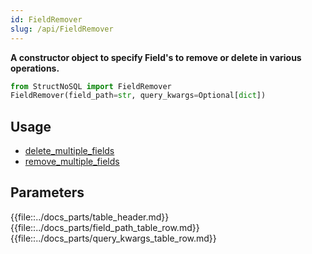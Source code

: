 ```yaml
---
id: FieldRemover
slug: /api/FieldRemover
---
```


**A constructor object to specify Field's to remove or delete in various operations.**

```python
from StructNoSQL import FieldRemover
FieldRemover(field_path=str, query_kwargs=Optional[dict])
```

## Usage
- [delete_multiple_fields](../api/delete_multiple_fields.md)
- [remove_multiple_fields](../api/remove_multiple_fields.md)

## Parameters

{{file::../docs_parts/table_header.md}}
{{file::../docs_parts/field_path_table_row.md}}
{{file::../docs_parts/query_kwargs_table_row.md}}

 